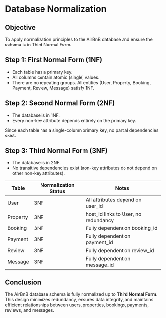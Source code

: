 # Database Normalization

## Objective
To apply normalization principles to the AirBnB database and ensure the schema is in Third Normal Form.

## Step 1: First Normal Form (1NF)
- Each table has a primary key.
- All columns contain atomic (single) values.
- There are no repeating groups.
 All entities (User, Property, Booking, Payment, Review, Message) satisfy 1NF.

## Step 2: Second Normal Form (2NF)
- The database is in 1NF.
- Every non-key attribute depends entirely on the primary key.

 Since each table has a single-column primary key, no partial dependencies exist.


## Step 3: Third Normal Form (3NF)
- The database is in 2NF.
- No transitive dependencies exist (non-key attributes do not depend on other non-key attributes).

| Table | Normalization Status | Notes |
|-------|----------------------|-------|
| User |  3NF | All attributes depend on user_id |
| Property |  3NF | host_id links to User, no redundancy |
| Booking |  3NF | Fully dependent on booking_id |
| Payment |  3NF | Fully dependent on payment_id |
| Review |  3NF | Fully dependent on review_id |
| Message |  3NF | Fully dependent on message_id |

## Conclusion
The AirBnB database schema is fully normalized up to **Third Normal Form**.  
This design minimizes redundancy, ensures data integrity, and maintains efficient relationships between users, properties, bookings, payments, reviews, and messages.
